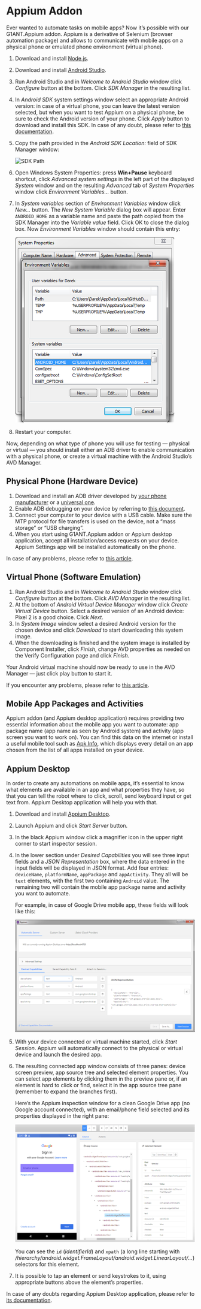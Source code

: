 # Appium Addon

Ever wanted to automate tasks on mobile apps? Now it’s possible with our G1ANT.Appium addon. Appium is a derivative of Selenium (browser automation package) and allows to communicate with mobile apps on a physical phone or emulated phone environment (virtual phone).

1. Download and install [Node.js](https://nodejs.org/en/download/).

2. Download and install [Android Studio](https://developer.android.com/studio).

3. Run Android Studio and in *Welcome to Android Studio* window click *Configure* button at the bottom. Click *SDK Manager* in the resulting list.

4. In *Android SDK* system settings window select an appropriate Android version: in case of a virtual phone, you can leave the latest version selected, but when you want to test Appium on a physical phone, be sure to check the Android version of your phone. Click *Apply* button to download and install this SDK. In case of any doubt, please refer to [this documentation](https://developer.android.com/studio/intro/update?utm_source=android-studio#sdk-manager).

5. Copy the path provided in the *Android SDK Location:* field of SDK Manager window:

   ![SDK Path](https://raw.githubusercontent.com/G1ANT-Robot/G1ANT.Manual/develop/appendices/https://raw.githubusercontent.com/G1ANT-Robot/G1ANT.Manual/develop/appendices/C:/Users/Darek/Desktop/git/G1ANT.Manual/-assets/sdk-path.png)

6. Open Windows System Properties: press **Win+Pause** keyboard shortcut, click *Advanced system settings* in the left part of the displayed *System* window and on the resulting *Advanced* tab of *System Properties* window click *Environment Variables…* button.

7. In *System variables* section of *Environment Variables* window click *New…* button. The *New System Variable* dialog box will appear. Enter `ANDROID_HOME` as a variable name and paste the path copied from the SDK Manager into the *Variable value* field. Click OK to close the dialog box. Now *Environment Variables* window should contain this entry:

   ![Android Environment Variable](https://raw.githubusercontent.com/G1ANT-Robot/G1ANT.Manual/develop/-assets/environment-variables.png)

8. Restart your computer.

Now, depending on what type of phone you will use for testing — physical or virtual — you should install either an ADB driver to enable communication with a physical phone, or create a virtual machine with the Android Studio’s AVD Manager.

## Physical Phone (Hardware Device)

1. Download and install an ADB driver developed by [your phone manufacturer](https://developer.android.com/studio/run/oem-usb.html) or a [universal one](http://adbdriver.com/downloads/).
2. Enable ADB debugging on your device by referring to [this document](https://developer.android.com/studio/command-line/adb.html#Enabling).
3. Connect your computer to your device with a USB cable. Make sure the MTP protocol for file transfers is used on the device, not a “mass storage” or “USB charging”.
4. When you start using G1ANT.Appium addon or Appium desktop application, accept all installation/access requests on your device. Appium Settings app will be installed automatically on the phone.

In case of any problems, please refer to [this article](https://developer.android.com/studio/run/device).

## Virtual Phone (Software Emulation)

1. Run Android Studio and in *Welcome to Android Studio* window click *Configure* button at the bottom. Click *AVD Manager* in the resulting list.
2. At the bottom of *Android Virtual Device Manager* window click *Create Virtual Device* button. Select a desired version of an Android device: Pixel 2 is a good choice. Click *Next*.
3. In *System Image* window select a desired Android version for the chosen device and click *Download* to start downloading this system image.
4. When the downloading is finished and the system image is installed by Component Installer, click *Finish*, change AVD properties as needed on the Verify Configuration page and click *Finish*.

Your Android virtual machine should now be ready to use in the AVD Manager — just click play button to start it.

If you encounter any problems, please refer to [this article](https://developer.android.com/studio/run/managing-avds).

## Mobile App Packages and Activities

Appium addon (and Appium desktop application) requires providing two essential information about the mobile app you want to automate: app package name (app name as seen by Android system) and activity (app screen you want to work on). You can find this data on the internet or install a useful mobile tool such as [Apk Info](https://play.google.com/store/apps/details?id=com.wt.apkinfo), which displays every detail on an app chosen from the list of all apps installed on your device.

## Appium Desktop

In order to create any automations on mobile apps, it’s essential to know what elements are available in an app and what properties they have, so that you can tell the robot where to click, scroll, send keyboard input or get text from. Appium Desktop application will help you with that.

1. Download and install [Appium Desktop](https://github.com/appium/appium-desktop/releases/latest).

2. Launch Appium and click *Start Server* button.

3. In the black Appium window click a magnifier icon in the upper right corner to start inspector session.

4. In the lower section under *Desired Capabilities* you will see three input fields and a *JSON Representation* box, where the data entered in the input fields will be displayed in JSON format. Add four entries: `deviceName`, `platformName`, `appPackage` and `appActivity`. They all will be `text` elements, with the first two containing `Android` value. The remaining two will contain the mobile app package name and activity you want to automate.

   For example, in case of Google Drive mobile app, these fields will look like this:

   ![Appium App Settings](https://raw.githubusercontent.com/G1ANT-Robot/G1ANT.Manual/develop/-assets/appium-settings.png)

5. With your device connected or virtual machine started, click *Start Session*. Appium will automatically connect to the physical or virtual device and launch the desired app.

6. The resulting connected app window consists of three panes: device screen preview, app source tree and selected element properties. You can select app elements by clicking them in the preview pane or, if an element is hard to click or find, select it in the app source tree pane (remember to expand the branches first).

   Here’s the Appium inspection window for a clean Google Drive app (no Google account connected), with an email/phone field selected and its properties displayed in the right pane:

   ![Appium App Inspection](https://raw.githubusercontent.com/G1ANT-Robot/G1ANT.Manual/develop/-assets/appium-app.png)

   You can see the `id` (*identifierId*) and `xpath` (a long line starting with */hierarchy/android.widget.FrameLayout/android.widget.LinearLayout/…*) selectors for this element.

7. It is possible to tap an element or send keystrokes to it, using appropriate buttons above the element’s properties.

In case of any doubts regarding Appium Desktop application, please refer to [its documentation](https://github.com/appium/appium-desktop).
